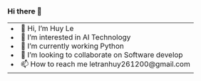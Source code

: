 ### Hi there 👋

<div  align="center">
  <table>
  <tr>
    <td valign="top">
     <li>👋 Hi, I’m Huy Le</li>
     <li>👀 I’m interested in AI Technology</li>
     <li>🌱 I’m currently working Python</li>
     <li>💞️ I’m looking to collaborate on Software develop</li>
     <li>📫 How to reach me letranhuy261200@gmail.com</li>
    </td>
  </tr>
</table>
  
</div>
